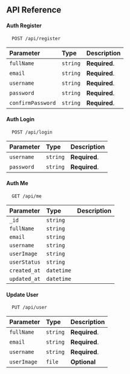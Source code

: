## API Reference

#### Auth Register

```http
  POST /api/register
```

| Parameter         | Type     | Description   |
| :---------------- | :------- | :------------ |
| `fullName`        | `string` | **Required**. |
| `email`           | `string` | **Required**. |
| `username`        | `string` | **Required**. |
| `password`        | `string` | **Required**. |
| `confirmPassword` | `string` | **Required**. |

#### Auth Login

```http
  POST /api/login
```

| Parameter  | Type     | Description   |
| :--------- | :------- | :------------ |
| `username` | `string` | **Required**. |
| `password` | `string` | **Required**. |

#### Auth Me

```http
  GET /api/me
```

| Parameter    | Type       | Description |
| :----------- | :--------- | :---------- |
| `_id`        | `string`   |             |
| `fullName`   | `string`   |             |
| `email `     | `string`   |             |
| `username`   | `string`   |             |
| `userImage`  | `string`   |             |
| `userStatus` | `string`   |             |
| `created_at` | `datetime` |             |
| `updated_at` | `datetime` |             |

#### Update User

```http
  PUT /api/user
```

| Parameter   | Type     | Description   |
| :---------- | :------- | :------------ |
| `fullName`  | `string` | **Required**. |
| `email `    | `string` | **Required**. |
| `username`  | `string` | **Required**. |
| `userImage` | `file`   | **Optional**  |
